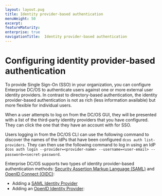 ```yaml
---
layout: layout.pug
title: Identity provider-based authentication
menuWeight: 50
excerpt:
featureMaturity:
enterprise: true
navigationTitle:  Identity provider-based authentication
---
```




# Configuring identity provider-based authentication

To provide Single Sign-On (SSO) in your organization, you can configure Enterprise DC/OS to authenticate users against one or more external user identity providers. In contrast to directory-based authentication, the identity provider-based authentication is not as rich (less information available) but more flexible for individual users.

When a user attempts to log on from the DC/OS GUI, they will be presented with a list of the third-party identity providers that you have configured. They can click the one that they have an account with for SSO.

Users logging in from the DC/OS CLI can use the following command to discover the names of the IdPs that have been configured `dcos auth list-providers`. They can then use the following command to log in using an IdP `dcos auth login --provider=<provider-name> --username=<user-email> --password=<secret-password`.

Enterprise DC/OS supports two types of identity provider-based authentication methods: [Security Assertion Markup Language (SAML)](https://wiki.oasis-open.org/security/FrontPage) and [OpenID Connect (OIDC)](http://openid.net/connect/):

- Adding a [SAML Identity Provider](/docs/1.9/security/sso/setup-saml/)
- Adding an [OpenID Identity Provider](/docs/1.9/security/sso/setup-openid/):
